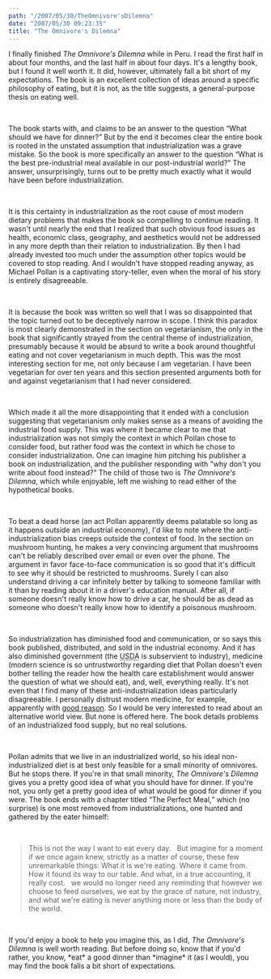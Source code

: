 ```yaml
---
path: "/2007/05/30/TheOmnivore'sDilemna" 
date: "2007/05/30 09:23:35" 
title: "The Omnivore's Dilemna" 
---
```

<p>I finally finished <cite>The Omnivore's Dilemna</cite> while in Peru. I read the first half in about four months, and the last half in about four days. It's a lengthy book, but I found it well worth it. It did, however, ultimately fall a bit short of my expectations. The book is an excellent collection of ideas around a specific philosophy of eating, but it is not, as the title suggests, a general-purpose thesis on eating well.</p><br><p>The book starts with, and claims to be an answer to the question <q>What should we have for dinner?</q> But by the end it becomes clear the entire book is rooted in the unstated assumption that industrialization was a grave mistake. So the book is more specifically an answer to the question <q>What is the best pre-industrial meal available in our post-industrial world?</q> The answer, unsurprisingly, turns out to be pretty much exactly what it would have been before industrialization.</p><br><p>It is this certainty in industrialization as the root cause of most modern dietary problems that makes the book so compelling to continue reading. It wasn't until nearly the end that I realized that such obvious food issues as health, economic class, geography, and aesthetics would not be addressed in any more depth than their relation to industrialization. By then I had already invested too much under the assumption other topics would be covered to stop reading. And I wouldn't have stopped reading anyway, as Michael Pollan is a captivating story-teller, even when the moral of his story is entirely disagreeable.</p><br><p>It is because the book was written so well that I was so disappointed that the topic turned out to be deceptively narrow in scope. I think this paradox is most clearly demonstrated in the section on vegetarianism, the only in the book that significantly strayed from the central theme of industrialization, presumably because it would be absurd to write a book around thoughtful eating and not cover vegetarianism in much depth. This was the most interesting section for me, not only because I am vegetarian. I have been vegetarian for over ten years and this section presented arguments both for and against vegetarianism that I had never considered.</p><br><p>Which made it all the more disappointing that it ended with a conclusion suggesting that vegetarianism only makes sense as a means of avoiding the industrial food supply. This was where it became clear to me that industrialization was not simply the context in which Pollan chose to consider food, but rather food was the context in which he chose to consider industrialization. One can imagine him pitching his publisher a book on industrialization, and the publisher responding with "why don't you write about food instead?" The child of those two is <cite>The Omnivore's Dilemna</cite>, which while enjoyable, left me wishing to read either of the hypothetical books.</p><br><p>To beat a dead horse (an act Pollan apparently deems palatable so long as it happens outside an industrial economy), I'd like to note where the anti-industrialization bias creeps outside the context of food. In the section on mushroom hunting, he makes a very convincing argument that mushrooms can't be reliably described over email or even over the phone. The argument in favor face-to-face communication is so good that it's difficult to see why it should be restricted to mushrooms. Surely I can also understand driving a car infinitely better by talking to someone familiar with it than by reading about it in a driver's education manual. After all, if someone doesn't really know how to drive a car, he should be as dead as someone who doesn't really know how to identify a poisonous mushroom.</p><br><p>So industrialization has diminished food and communication, or so says this book published, distributed, and sold in the industrial economy. And it has also diminished government (the <abbr title="United States Department of Agriculture">USDA</abbr> is subservient to industry), medicine (modern science is so untrustworthy regarding diet that Pollan doesn't even bother telling the reader how the health care establishment would answer the question of what we should eat), and, well, everything really. It's not even that I find many of these anti-industrialization ideas particularly disagreeable. I personally distrust modern medicine, for example, apparently with <a href="http://sciencethatmatters.com/archives/30">good reason</a>. So I would be very interested to read about an alternative world view. But none is offered here. The book details problems of an industrialized food supply, but no real solutions.</p><br><p>Pollan admits that we live in an industrialized world, so his ideal non-industrialized diet is at best only feasible for a small minority of omnivores. But he stops there. If you're in that small minority, <cite>The Omnivore's Dilemna</cite> gives you a pretty good idea of what you should have for dinner. If you're not, you only get a pretty good idea of what would be good for dinner if you were. The book ends with a chapter titled <q>The Perfect Meal,</q> which (no surprise) is one most removed from industrializations, one hunted and gathered by the eater himself:</p><br><blockquote><p>This is not the way I want to eat every day. &#8232; But imagine for a moment if we once again knew, strictly as a matter of course, these few unremarkable things: What it is we're eating. Where it came from. How it found its way to our table. And what, in a true accounting, it really cost. &#8232; we would no longer need any reminding that however we choose to feed ourselves, we eat by the grace of nature, not industry, and what we're eating is never anything more or less than the body of the world.</p></blockquote><br><p>If you'd enjoy a book to help you imagine this, as I did, <cite>The Omnivore's Dilemna</cite> is well worth reading. But before doing so, know that if you'd rather, you know, *eat* a good dinner than *imagine* it (as I would), you may find the book falls a bit short of expectations.</p>